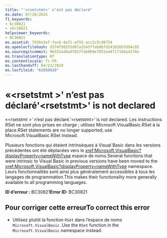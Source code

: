 ```yaml
---
title: "'<rsetstmt>' n’est pas déclaré"
ms.date: 07/20/2015
f1_keywords:
- bc30821
- vbc30821
helpviewer_keywords:
- BC30821
ms.assetid: 7936e3ef-7ac6-4a71-af55-acc2c5cd8754
ms.openlocfilehash: d374f56555d87a2545ffab8bfd241026b7d94c85
ms.sourcegitcommit: 9b552addadfb57fab0b9e7852ed4f1f1b8a42f8e
ms.translationtype: HT
ms.contentlocale: fr-FR
ms.lasthandoff: 04/23/2019
ms.locfileid: "62050920"
---
```

# <a name="rsetstmt-is-not-declared"></a><span data-ttu-id="84549-102">«\<rsetstmt >' n’est pas déclaré</span><span class="sxs-lookup"><span data-stu-id="84549-102">'\<rsetstmt>' is not declared</span></span>
<span data-ttu-id="84549-103">«\<rsetstmt >' n’est pas déclaré.</span><span class="sxs-lookup"><span data-stu-id="84549-103">'\<rsetstmt>' is not declared.</span></span> <span data-ttu-id="84549-104">Les instructions RSet ne sont plus prises en charge ; utilisez Microsoft.VisualBasic.RSet à la place.</span><span class="sxs-lookup"><span data-stu-id="84549-104">RSet statements are no longer supported; use Microsoft.VisualBasic.RSet instead.</span></span>  
  
 <span data-ttu-id="84549-105">Plusieurs fonctions qui étaient intrinsèques à Visual Basic dans les versions précédentes ont été déplacées vers le <xref:Microsoft.VisualBasic?displayProperty=nameWithType> espace de noms.</span><span class="sxs-lookup"><span data-stu-id="84549-105">Several functions that were intrinsic to Visual Basic in previous versions have been moved to the <xref:Microsoft.VisualBasic?displayProperty=nameWithType> namespace.</span></span> <span data-ttu-id="84549-106">Leurs fonctionnalités sont ainsi plus généralement accessibles à tous les langages de programmation.</span><span class="sxs-lookup"><span data-stu-id="84549-106">This makes their functionality more generally available to all programming languages.</span></span>  
  
 <span data-ttu-id="84549-107">**ID d’erreur :** BC30821</span><span class="sxs-lookup"><span data-stu-id="84549-107">**Error ID:** BC30821</span></span>  
  
## <a name="to-correct-this-error"></a><span data-ttu-id="84549-108">Pour corriger cette erreur</span><span class="sxs-lookup"><span data-stu-id="84549-108">To correct this error</span></span>  
  
- <span data-ttu-id="84549-109">Utilisez plutôt la fonction `RSet` dans l’espace de noms `Microsoft.VisualBasic` .</span><span class="sxs-lookup"><span data-stu-id="84549-109">Use the `RSet` function in the `Microsoft.VisualBasic` namespace instead.</span></span>  
